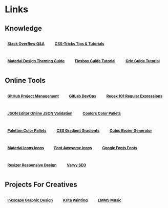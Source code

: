 <style>
ul {
	display: flex;
	flex-wrap:wrap;
	width:100%;
	align-items:start;
	justify-content: start;
	gap: 1rem;
	padding: 0;
}
li {
	list-style: none;
}
li > a {
	display: block;
	padding: 0.75rem 0.5rem;
	margin-top: 0px;
	overflow: hidden;
	font-weight: bolder;
	font-size: smaller;
	color: var(--text-accent);
	background: var(--background-up-2);
	box-shadow: var(--material-shadow);
	border: none;
	border-bottom: 5px solid var(--theme-main);
	border-radius: 5px;
	transition: 0.5s ease-out;
}
li > a:hover {
	background: var(--background-up-2);
	margin-top: 5px;
	margin-bottom: -5px;
	border-bottom: -1px solid var(--theme-main);
	transition: 0.2s ease-out;
}
</style>
# Links

## Knowledge

- [Stack Overflow Q&A](https://stackoverflow.com/users/2887850/)
- [CSS-Tricks Tips & Tutorials](https://css-tricks.com/)
- [Material Design Theming Guide](https://material.io/collections/getting-started/#)
- [Flexbox Guide Tutorial](https://css-tricks.com/snippets/css/a-guide-to-flexbox/)
- [Grid Guide Tutorial](https://css-tricks.com/snippets/css/complete-guide-grid/)

## Online Tools

- [GitHub Project Management](https://github.com/)
- [GitLab DevOps](https://gitlab.com/spideyclick)
- [Regex 101 Regular Expressions](https://regex101.com/)
- [JSON Editor Online JSON Validation](https://jsoneditoronline.org/)
- [Coolors Color Pallets](https://coolors.co/app/)
- [Paletton Color Pallets](http://paletton.com/)
- [CSS Gradient Gradients](https://cssgradient.io/)
- [Cubic Bezier Generator](https://cubic-bezier.com/)
- [Material Icons Icons](https://material.io/resources/icons/)
- [Font Awesome Icons](https://fontawesome.com/icons?d=gallery)
- [Google Fonts Fonts](https://fonts.google.com/)
- [Resizer Responsive Design](https://material.io/resources/resizer/)
- [Varvy SEO](https://varvy.com/mobile/)

## Projects For Creatives

- [Inkscape Graphic Design](https://inkscape.org/)
- [Krita Painting](https://krita.org/)
- [LMMS Music](https://lmms.io/)

